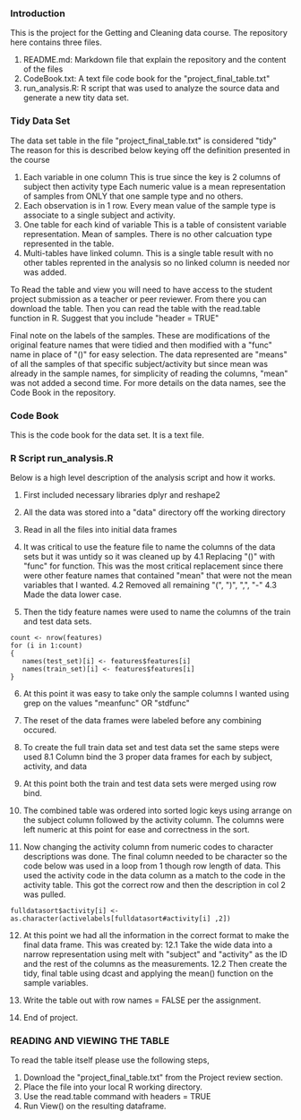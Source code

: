 ### Introduction

This is the project for the Getting and Cleaning data course. 
The repository here contains three files.
1. README.md: Markdown file that explain the repository and the content of
              the files
2. CodeBook.txt: A text file code book for the "project_final_table.txt"
3. run_analysis.R: R script that was used to analyze the source data and
   generate a new tity data set. 

### Tidy Data Set
The data set table in the file "project_final_table.txt" is considered "tidy"
The reason for this is described below keying off the definition presented in
the course
1. Each variable in one column
   This is true since the key is 2 columns of subject then activity type
   Each numeric value is a mean representation of samples from ONLY that one 
   sample type and no others.
2. Each observation is in 1 row.
   Every mean value of the sample type is associate to a single subject and 
   activity. 
3. One table for each kind of variable
   This is a table of consistent variable representation. Mean of samples. 
   There is no other calcuation type represented in the table. 
4. Multi-tables have linked column.
   This is a single table result with no other tables reprented in the 
   analysis so no linked column is needed nor was added. 


To Read the table and view you will need to have access to the student project 
submission as a teacher or peer reviewer. From there you can download the table.
Then you can read the table with the read.table function in R. Suggest that you
include "header = TRUE"

Final note on the labels of the samples. These are modifications of the 
original feature names that were tidied and then modified with a "func" name
in place of "()" for easy selection. The data represented are "means" of all
the samples of that specific subject/activity but since mean was already in
the sample names, for simplicity of reading the columns, "mean" was not added
a second time. For more details on the data names, see the Code Book in the
repository. 

### Code Book
This is the code book for the data set. It is a text file. 

### R Script run_analysis.R
Below is a high level description of the analysis script and how it works. 

1. First included necessary libraries dplyr and reshape2

2. All the data was stored into a "data" directory off the working directory

3. Read in all the files into initial data frames

4. It was critical to use the feature file to name the columns of the data
   sets but it was untidy so it was cleaned up by
   4.1 Replacing "()" with "func" for function. This was the most critical
       replacement since there were other feature names that contained 
       "mean" that were not the mean variables that I wanted.
   4.2 Removed all remaining "(", ")", ",", "-"
   4.3 Made the data lower case. 

5. Then the tidy feature names were used to name the columns of the train
   and test data sets. 

<!-- -->

    count <- nrow(features)
    for (i in 1:count)
    {
       names(test_set)[i] <- features$features[i]
       names(train_set)[i] <- features$features[i]
    }


6. At this point it was easy to take only the sample columns I wanted using
   grep on the values "meanfunc" OR "stdfunc"

7. The reset of the data frames were labeled before any combining occured. 

8. To create the full train data set and test data set the same steps were used
   8.1 Column bind the 3 proper data frames for each by subject, activity, and 
       data 

9. At this point both the train and test data sets were merged using row bind.

10. The combined table was ordered into sorted logic keys using arrange on the 
    subject column followed by the activity column. The columns were left 
    numeric at this point for ease and correctness in the sort.

11. Now changing the activity column from numeric codes to character 
    descriptions was done. The final column needed to be character so the code
    below was used in a loop from 1 though row length of data. This used the
    activity code in the data column as a match to the code in the activity
    table. This got the correct row and then the description in col 2 was pulled.

<!-- -->

    fulldatasort$activity[i] <- as.character(activelabels[fulldatasort#activity[i] ,2])

12. At this point we had all the information in the correct format to make the
    final data frame. This was created by:
    12.1 Take the wide data into a narrow representation using melt with 
         "subject" and "activity" as the ID and the rest of the columns as 
	 the measurements. 
    12.2 Then create the tidy, final table using dcast and applying the mean()
         function on the sample variables. 

13. Write the table out with row names = FALSE per the assignment. 

14. End of project. 

### READING AND VIEWING THE TABLE
To read the table itself please use the following steps,
1. Download the "project_final_table.txt" from the Project review section.
2. Place the file into your local R working directory. 
3. Use the read.table command with headers = TRUE 
4. Run View() on the resulting dataframe. 
